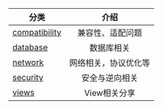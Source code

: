|    分类     |      介绍      |     
|------------|:-----------------:|
|  [compatibility](compatibility) |  兼容性、适配问题 |
|  [database](database) |  数据库相关 |
|  [network](network) |  网络相关，协议优化等 |
|  [security](security) |  安全与逆向相关 |
|  [views](views) |  View相关分享 |